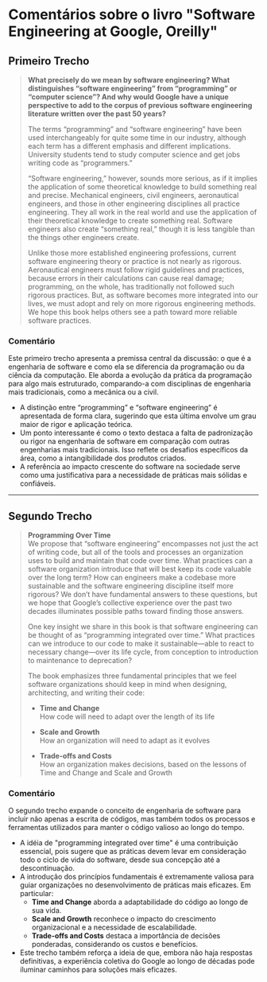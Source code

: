 # Comentários sobre o livro "Software Engineering at Google, Oreilly"

## Primeiro Trecho

> **What precisely do we mean by software engineering? What distinguishes “software engineering” from “programming” or “computer science”? And why would Google have a unique perspective to add to the corpus of previous software engineering literature written over the past 50 years?**
> 
> The terms “programming” and “software engineering” have been used interchangeably for quite some time in our industry, although each term has a different emphasis and different implications. University students tend to study computer science and get jobs writing code as “programmers.”
> 
> “Software engineering,” however, sounds more serious, as if it implies the application of some theoretical knowledge to build something real and precise. Mechanical engineers, civil engineers, aeronautical engineers, and those in other engineering disciplines all practice engineering. They all work in the real world and use the application of their theoretical knowledge to create something real. Software engineers also create “something real,” though it is less tangible than the things other engineers create.
> 
> Unlike those more established engineering professions, current software engineering theory or practice is not nearly as rigorous. Aeronautical engineers must follow rigid guidelines and practices, because errors in their calculations can cause real damage; programming, on the whole, has traditionally not followed such rigorous practices. But, as software becomes more integrated into our lives, we must adopt and rely on more rigorous engineering methods. We hope this book helps others see a path toward more reliable software practices.

### Comentário

Este primeiro trecho apresenta a premissa central da discussão: o que é a engenharia de software e como ela se diferencia da programação ou da ciência da computação. Ele aborda a evolução da prática da programação para algo mais estruturado, comparando-a com disciplinas de engenharia mais tradicionais, como a mecânica ou a civil.

- A distinção entre “programming” e “software engineering” é apresentada de forma clara, sugerindo que esta última envolve um grau maior de rigor e aplicação teórica.
- Um ponto interessante é como o texto destaca a falta de padronização ou rigor na engenharia de software em comparação com outras engenharias mais tradicionais. Isso reflete os desafios específicos da área, como a intangibilidade dos produtos criados.
- A referência ao impacto crescente do software na sociedade serve como uma justificativa para a necessidade de práticas mais sólidas e confiáveis.

---

## Segundo Trecho

> **Programming Over Time**  
> We propose that “software engineering” encompasses not just the act of writing code, but all of the tools and processes an organization uses to build and maintain that code over time. What practices can a software organization introduce that will best keep its code valuable over the long term? How can engineers make a codebase more sustainable and the software engineering discipline itself more rigorous? We don’t have fundamental answers to these questions, but we hope that Google’s collective experience over the past two decades illuminates possible paths toward finding those answers.
> 
> One key insight we share in this book is that software engineering can be thought of as “programming integrated over time.” What practices can we introduce to our code to make it sustainable—able to react to necessary change—over its life cycle, from conception to introduction to maintenance to deprecation?
> 
> The book emphasizes three fundamental principles that we feel software organizations should keep in mind when designing, architecting, and writing their code:
> 
> - **Time and Change**  
>   How code will need to adapt over the length of its life
> 
> - **Scale and Growth**  
>   How an organization will need to adapt as it evolves
> 
> - **Trade-offs and Costs**  
>   How an organization makes decisions, based on the lessons of Time and Change and Scale and Growth

### Comentário

O segundo trecho expande o conceito de engenharia de software para incluir não apenas a escrita de códigos, mas também todos os processos e ferramentas utilizados para manter o código valioso ao longo do tempo. 

- A idéia de "programming integrated over time" é uma contribuição essencial, pois sugere que as práticas devem levar em consideração todo o ciclo de vida do software, desde sua concepção até a descontinuação.
- A introdução dos princípios fundamentais é extremamente valiosa para guiar organizações no desenvolvimento de práticas mais eficazes. Em particular:
  - **Time and Change** aborda a adaptabilidade do código ao longo de sua vida.
  - **Scale and Growth** reconhece o impacto do crescimento organizacional e a necessidade de escalabilidade.
  - **Trade-offs and Costs** destaca a importância de decisões ponderadas, considerando os custos e benefícios.
- Este trecho também reforça a ideia de que, embora não haja respostas definitivas, a experiência coletiva do Google ao longo de décadas pode iluminar caminhos para soluções mais eficazes.

